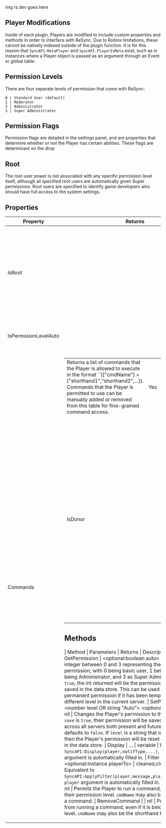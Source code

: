 img rs dev goes here

Player Modifications
-
Inside of each plugin, Players are modified to include custom properties and methods in order to interface with ReSync. Due to Roblox limitations, these cannot be natively indexed outside of the plugin function. It is for this reason that ``SyncAPI.MetaPlayer`` and ``SyncAPI.PlayerIsMeta`` exist, such as in instances where a Player object is passed as an argument through an Event or global table.

## Permission Levels
There are four separate levels of permission that come with ReSync:
```
0 | Standard User (default)
1 | Moderator
2 | Administrator
3 | Super Administrator
```
## Permission Flags
Permission flags are detailed in the settings panel, and are properties that determine whether or not the Player has certain abilities. These flags are determinant on the drop
## Root
The root user power is not associated with any specific permission level itself, although all specified root users are automatically given Super permissions. Root users are specified to identify game developers who should have full access to the system settings.

Properties
-
| Property | Returns | Description | Writable |
| -------- | ------- | ----------- | -------- |
| IsRoot | <boolean isRoot> | The Player is the game owner and ``settings.CreatorRoot == true`` or ``Player.UserId`` is a member of ``settings.RootUsers``. For security to protect access to critical sensitive settings, this is a static value that cannot be changed once the system is initialized. | No
| IsPermssionLevelAuto | <boolean auto> | The Player's saved permission level is equivalent to their permission level in the current server. | No
| Commands | <table playerCommands> | Returns a list of commands that the Player is allowed to execute in the format ``{["cmdName"] = {"shorthand1","shorthand2",...}}. Commands that the Player is permitted to use can be manually added or removed from this table for fine-grained command access. | Yes
| IsDonor | <boolean isDonor> | The Player has donated money to Project ReSync. Useful for coding donator perks. This can be modified if you want to make your own donator product instead of supporting the system (but that would be a little bit sad 😔 and I recommend adding separate donor powers instead of overwriting the default ones). | Yes

Methods
-
| Method | Parameters | Returns | Description |
| GetPermission | <optional:boolean auto> | <number level> | Returns an integer between 0 and 3 representing the Player's permission, with 0 being basic user, 1 being Moderator, 2 being Administrator, and 3 as Super Administrator. If ``auto`` is ``true``, the int returned will be the permission level that is saved in the data store. This can be used to get the Player's permanent permission if it has been temporarily set to a different level in the current server.
| SetPermission | <number level OR string "Auto"> <optional:boolean save> | nil | Changes the Player's permission to the specified level. If ``save`` is ``true``, their permission will be saved to the data store across all servers both present and future. This parameter defaults to ``false``. If ``level`` is a string that is equal to "Auto" then the Player's permission will be reset to the level saved in the data store.
| Display | <string notifType> ... | variable | Equivalent to ``SyncAPI:Display(player,notifType,...)``, but the ``player`` argument is automatically filled in.
| Filter | <string message> <optional:Instance playerTo> | cleaned,cleansedData | Equivalent to ``SyncAPI:ApplyFilter(player,message,playerTo)``, but the ``player`` argument is automatically filled in.
| AddCommand | <string cmdName> | nil | Permits the Player to run a command, even if it is above their permission level. ``cmdName`` may also be the shorthand for a command.
| RemoveCommand | <string cmdName> | nil | Prohibits the Player from running a command, even if it is below their permission level. ``cmdName`` may also be the shorthand for a command.